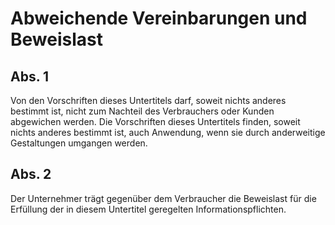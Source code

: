 # Abweichende Vereinbarungen und Beweislast



## Abs. 1

 Von den Vorschriften dieses Untertitels darf, soweit nichts anderes bestimmt ist, nicht zum Nachteil des Verbrauchers oder Kunden abgewichen werden. Die Vorschriften dieses Untertitels finden, soweit nichts anderes bestimmt ist, auch Anwendung, wenn sie durch anderweitige Gestaltungen umgangen werden.

## Abs. 2

 Der Unternehmer trägt gegenüber dem Verbraucher die Beweislast für die Erfüllung der in diesem Untertitel geregelten Informationspflichten. 

